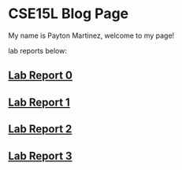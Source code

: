 # CSE15L Blog Page

My name is Payton Martinez, welcome to my page!

lab reports below:

## [Lab Report 0](lab-report-0-week-0.html)

## [Lab Report 1](lab-report-1-week-1.html)

## [Lab Report 2](lab-report-2-week-3.html)

## [Lab Report 3](lab-report-3-week-5.html)